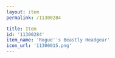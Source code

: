 ```yaml
---
layout: item
permalink: /11300284

title: Item
id: '11300284'
item_name: 'Rogue''s Beastly Headgear'
icon_url: '11300015.png'
---
```


